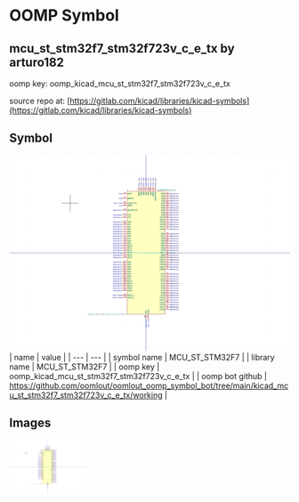# OOMP Symbol  
## mcu_st_stm32f7_stm32f723v_c_e_tx  by arturo182  
  
oomp key: oomp_kicad_mcu_st_stm32f7_stm32f723v_c_e_tx  
  
source repo at: [https://gitlab.com/kicad/libraries/kicad-symbols](https://gitlab.com/kicad/libraries/kicad-symbols)  
## Symbol  
  
[![working.png](working_600.png)](working.png)  
| name | value | 
| --- | --- | 
| symbol name | MCU_ST_STM32F7 | 
| library name | MCU_ST_STM32F7 | 
| oomp key | oomp_kicad_mcu_st_stm32f7_stm32f723v_c_e_tx | 
| oomp bot github | https://github.com/oomlout/oomlout_oomp_symbol_bot/tree/main/kicad_mcu_st_stm32f7_stm32f723v_c_e_tx/working | 
## Images  
  
[![working.png](working_140.png)](working.png)  
